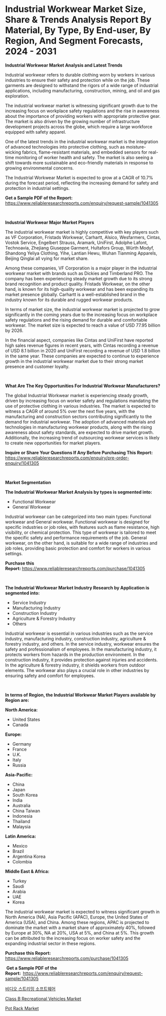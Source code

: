 <p><h1>Industrial Workwear Market Size, Share & Trends Analysis Report By Material, By Type, By End-user, By Region, And Segment Forecasts, 2024 - 2031</h1></p><p><strong>Industrial Workwear Market Analysis and Latest Trends</strong></p>
<p><p>Industrial workwear refers to durable clothing worn by workers in various industries to ensure their safety and protection while on the job. These garments are designed to withstand the rigors of a wide range of industrial applications, including manufacturing, construction, mining, and oil and gas exploration.</p><p>The industrial workwear market is witnessing significant growth due to the increasing focus on workplace safety regulations and the rise in awareness about the importance of providing workers with appropriate protective gear. The market is also driven by the growing number of infrastructure development projects across the globe, which require a large workforce equipped with safety apparel.</p><p>One of the latest trends in the industrial workwear market is the integration of advanced technologies into protective clothing, such as moisture-wicking fabrics, flame-resistant materials, and embedded sensors for real-time monitoring of worker health and safety. The market is also seeing a shift towards more sustainable and eco-friendly materials in response to growing environmental concerns.</p><p>The Industrial Workwear Market is expected to grow at a CAGR of 10.7% during the forecast period, reflecting the increasing demand for safety and protection in industrial settings.</p></p>
<p><strong>Get a Sample PDF of the Report:&nbsp;</strong> <a href="https://www.reliableresearchreports.com/enquiry/request-sample/1041305">https://www.reliableresearchreports.com/enquiry/request-sample/1041305</a></p>
<p>&nbsp;</p>
<p><strong>Industrial Workwear Major Market Players</strong></p>
<p><p>The industrial workwear market is highly competitive with key players such as VF Corporation, Fristads Workwear, Carhartt, Alsico, Wesfarmers, Cintas, Vostok Service, Engelbert Strauss, Aramark, UniFirst, Adolphe Lafont, Technoavia, Zhejiang Giuseppe Garment, Hultafors Group, Würth Modyf, Shandong Yeliya Clothing, Yihe, Lantian Hewu, Wuhan Tianming Apparels, Beijing Qinglai all vying for market share. </p><p>Among these companies, VF Corporation is a major player in the industrial workwear market with brands such as Dickies and Timberland PRO. The company has been experiencing steady market growth due to its strong brand recognition and product quality. Fristads Workwear, on the other hand, is known for its high-quality workwear and has been expanding its market presence globally. Carhartt is a well-established brand in the industry known for its durable and rugged workwear products.</p><p>In terms of market size, the industrial workwear market is projected to grow significantly in the coming years due to the increasing focus on workplace safety regulations and the rising demand for durable and comfortable workwear. The market size is expected to reach a value of USD 77.95 billion by 2026.</p><p>In the financial aspect, companies like Cintas and UniFirst have reported high sales revenue figures in recent years, with Cintas recording a revenue of USD 8.1 billion in 2020 and UniFirst recording a revenue of USD 1.8 billion in the same year. These companies are expected to continue to experience growth in the industrial workwear market due to their strong market presence and customer loyalty.</p></p>
<p>&nbsp;</p>
<p><strong>What Are The Key Opportunities For Industrial Workwear Manufacturers?</strong></p>
<p><p>The global Industrial Workwear market is experiencing steady growth, driven by increasing focus on worker safety and regulations mandating the use of protective clothing in various industries. The market is expected to witness a CAGR of around 5% over the next five years, with the manufacturing and construction sectors contributing significantly to the demand for industrial workwear. The adoption of advanced materials and technologies in manufacturing workwear products, along with the rising awareness about safety standards, are expected to drive market growth. Additionally, the increasing trend of outsourcing workwear services is likely to create new opportunities for market players.</p></p>
<p><strong>Inquire or Share Your Questions If Any Before Purchasing This Report:</strong> <a href="https://www.reliableresearchreports.com/enquiry/pre-order-enquiry/1041305">https://www.reliableresearchreports.com/enquiry/pre-order-enquiry/1041305</a></p>
<p>&nbsp;</p>
<p><strong>Market Segmentation</strong></p>
<p><strong>The Industrial Workwear Market Analysis by types is segmented into:</strong></p>
<p><ul><li>Functional Workwear</li><li>General Workwear</li></ul></p>
<p><p>Industrial workwear can be categorized into two main types: Functional workwear and General workwear. Functional workwear is designed for specific industries or job roles, with features such as flame resistance, high visibility, or chemical protection. This type of workwear is tailored to meet the specific safety and performance requirements of the job. General workwear, on the other hand, is suitable for a wide range of industries and job roles, providing basic protection and comfort for workers in various settings.</p></p>
<p><strong>Purchase this Report:&nbsp;</strong><a href="https://www.reliableresearchreports.com/purchase/1041305">https://www.reliableresearchreports.com/purchase/1041305</a></p>
<p>&nbsp;</p>
<p><strong>The Industrial Workwear Market Industry Research by Application is segmented into:</strong></p>
<p><ul><li>Service Industry</li><li>Manufacturing Industry</li><li>Construction Industry</li><li>Agriculture & Forestry Industry</li><li>Others</li></ul></p>
<p><p>Industrial workwear is essential in various industries such as the service industry, manufacturing industry, construction industry, agriculture & forestry industry, and others. In the service industry, workwear ensures the safety and professionalism of employees. In the manufacturing industry, it protects workers from hazards in the production environment. In the construction industry, it provides protection against injuries and accidents. In the agriculture & forestry industry, it shields workers from outdoor elements. The workwear also plays a crucial role in other industries by ensuring safety and comfort for employees.</p></p>
<p>&nbsp;</p>
<p><strong>In terms of Region, the Industrial Workwear Market Players available by Region are:</strong></p>
<p>
    <p> <strong> North America: </strong>
        <ul>
            <li>United States</li>
            <li>Canada</li>
        </ul>
        </p> 
    <p> <strong> Europe: </strong>
        <ul>
            <li>Germany</li>
            <li>France</li>
            <li>U.K.</li>
            <li>Italy</li>
            <li>Russia</li>
        </ul>
        </p> 
    <p> <strong> Asia-Pacific: </strong>
        <ul>
            <li>China</li>
            <li>Japan</li>
            <li>South Korea</li>
            <li>India</li>
            <li>Australia</li>
            <li>China Taiwan</li>
            <li>Indonesia</li>
            <li>Thailand</li>
            <li>Malaysia</li>
        </ul>
        </p> 
    <p> <strong> Latin America: </strong>
        <ul>
            <li>Mexico</li>
            <li>Brazil</li>
            <li>Argentina Korea</li>
            <li>Colombia</li>
        </ul>
        </p> 
    <p> <strong> Middle East & Africa: </strong>
        <ul>
            <li>Turkey</li>
            <li>Saudi</li>
            <li>Arabia</li>
            <li>UAE</li>
            <li>Korea</li>
        </ul>
    </p>
    </p>
<p><p>The industrial workwear market is expected to witness significant growth in North America (NA), Asia Pacific (APAC), Europe, the United States of America (USA), and China. Among these regions, APAC is projected to dominate the market with a market share of approximately 40%, followed by Europe at 30%, NA at 20%, USA at 5%, and China at 5%. This growth can be attributed to the increasing focus on worker safety and the expanding industrial sector in these regions.</p></p>
<p><strong>Purchase this Report: </strong><a href="https://www.reliableresearchreports.com/purchase/1041305">https://www.reliableresearchreports.com/purchase/1041305</a></p>
<p>&nbsp;<strong>Get a Sample PDF of the Report:&nbsp;&nbsp;</strong><a href="https://www.reliableresearchreports.com/enquiry/request-sample/1041305">https://www.reliableresearchreports.com/enquiry/request-sample/1041305</a></p>
<p><strong></strong></p>
<p><p><a href="https://medium.com/@percyhagernes9778/%EB%B9%84%EB%94%94%EC%98%A4-%EC%8A%A4%ED%8A%B8%EB%A6%AC%EB%B0%8D-%EC%86%8C%ED%94%84%ED%8A%B8%EC%9B%A8%EC%96%B4-%EC%8B%9C%EC%9E%A5-%EB%8F%99%ED%96%A5-%EB%B0%8F-%EC%8B%9C%EC%9E%A5-%EB%B6%84%EC%84%9D%EC%9D%80-2024%EB%85%84%EB%B6%80%ED%84%B0-2031%EB%85%84%EA%B9%8C%EC%A7%80-%EC%98%88%EC%B8%A1%EB%90%98%EC%97%88%EC%8A%B5%EB%8B%88%EB%8B%A4-726bc5d4d065">비디오 스트리밍 소프트웨어</a></p><p><a href="https://natural-crush-b99.notion.site/Class-B-Recreational-Vehicles-Market-Size-Furnishes-Valuable-Information-Encompassing-Market-Share--a8ee64d08d7a46af8c559c2168ba0b4e">Class B Recreational Vehicles Market</a></p><p><a href="https://github.com/RickHolmes3/Market-Research-Report-List-4/blob/main/pot-rack-market.md">Pot Rack Market</a></p></p>